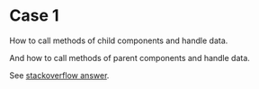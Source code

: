 # Case 1

How to call methods of child components and handle data.

And how to call methods of parent components and handle data.

See [stackoverflow answer](https://stackoverflow.com/questions/55316490/vue-best-practice-for-calling-a-method-in-a-child-component/55317353).
